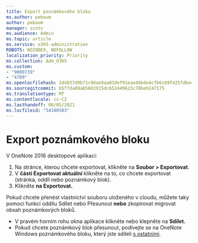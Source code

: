 ```yaml
---
title: Export poznámkového bloku
ms.author: pebaum
author: pebaum
manager: scotv
ms.audience: Admin
ms.topic: article
ms.service: o365-administration
ROBOTS: NOINDEX, NOFOLLOW
localization_priority: Priority
ms.collection: Adm_O365
ms.custom:
- "9000739"
- "4709"
ms.openlocfilehash: 2dd837d9b71c96ae8aa03def91eae46bde4cfb6cb9f425fdbe4d7c61917bf0cd
ms.sourcegitcommit: b5f7da89a650d2915dc652449623c78be6247175
ms.translationtype: MT
ms.contentlocale: cs-CZ
ms.lasthandoff: 08/05/2021
ms.locfileid: "54100503"
---
```

# <a name="export-a-notebook"></a>Export poznámkového bloku

V OneNote 2016 desktopové aplikaci:

1. Na stránce, kterou chcete exportovat, klikněte na **Soubor > Exportovat**.
2. V **části Exportovat aktuální** klikněte na to, co chcete exportovat (stránka, oddíl nebo poznámkový blok).
3. Klikněte **na Exportovat.**
 
Pokud chcete přenést vlastnictví souboru uloženého v  cloudu, můžete taky pomocí funkcí oddílu Sdílet nebo Přesunout **nebo** zkopírovat migrovat obsah poznámkových bloků.  

- V pravém horním rohu okna aplikace klikněte nebo klepněte na **Sdílet.**
- Pokud chcete poznámkový blok přesunout, podívejte se na OneNote Windows poznámkového bloku, který jste sdíleli [s ostatními](https://support.office.com/article/move-a-onenote-for-windows-notebook-that-you-ve-shared-with-others-56c7659e-1850-49a6-8874-e2db6b440cd4?ui=en-US&rs=en-US&ad=US).
